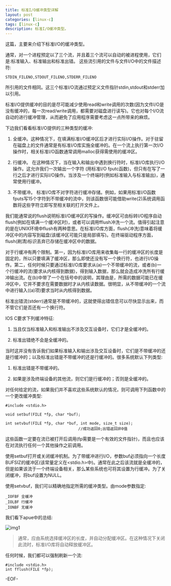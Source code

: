 ```yaml
---
title: 标准I/O缓冲类型详解
layout: post
categories: [linux-c]
tags: [linux-c]
description: 标准I/O缓冲类型。
---  
```


这篇，主要来介绍下标准I/O的缓冲类型。  

通常，对一个进程预定以了三个流，并且着三个流可以自动的被进程使用，它们是:标准输入、标准输出和标准出错。 这些流引用的文件与文件I/O中的文件描述符:  

	STDIN_FILENO,STDOUT_FILENO,STDERR_FILENO  

所引用的文件相同。这三个标准I/O流通过预定义文件指针stdin,stdout和stderr加以引用。

标准I/O提供缓冲的目的是尽可能减少使用read和write调用的次数(因为文件I/O是没有缓冲的，每一次read/write调用，都需要对磁盘进行读写)。它也对每个I/O流自动的进行缓冲管理，从而避免了应用程序需要考虑这一点所带来的麻烦。  

下边我们看看标准I/O提供的三种类型的缓冲:  

1. 全缓冲。这种情况下，在填满标准I/O缓冲区后才进行实际I/O操作。对于驻留在磁盘上的文件通常是有标准I/O库实施全缓冲的。在一个流上执行第一次I/O操作时，相关标准I/O函数通常调用malloc获得需使用的缓冲区。  

2. 行缓冲。 在这种情况下，当在输入和输出中遇到换行符时，标准I/O库执行I/O操作。这允许我们一次输出一个字符
(用标准I/O fputc函数)，但只有在写了一行之后才进行实际I/O操作。当涉及一个终端时(例如标准输入与标准输出)，通常使用行缓冲。  

3. 不带缓冲。  标准I/O库不对字符进行缓冲存储。例如，如果用标准I/O函数fputs写15个字符到不带缓冲的流中，则该函数很可能借助write(2)系统调用函数将这些字符立即写至相关联的打开文件上。  

我们能通常说的flush说明标准I/O缓冲区的写操作。缓冲区可由标转I/O程序自动flush(例如在填满一个缓冲区时)，或者可以调用fflush冲洗一个流。值得引起注意的是在UNIX环境中flush有两种意思。在标准I/O库方面，flush(冲洗)意味着将缓冲区中的内容写到磁盘(该缓冲区可能只是局部填写)。在终端驱动程序方面，flush(刷清)标识丢弃已存储在缓冲区中的数据。  

对于行缓冲有两个限制。第一，因为标准I/O库用来收集每一行的缓冲区的长度是固定的，所以只要填满了缓冲区，那么即使还没有写一个换行符，也进行I/O操作。第二，任何时候只要通过标准I/O库要求从(a)一个不带缓冲的流，或者(b)一个行缓冲的流(要求从内核得到数据)，得到输入数据，那么就会造成冲洗所有行缓冲输出流。在(b)中带了一个在括号中的说明，其理由是，所需的数据可能已在缓冲区中，它并不要求在需要数据时才从内核读数据。很明显，从不带缓冲的一个流中进行输入((a)项)要求当时从内核得到数据。  

标准出错流(stderr)通常是不带缓冲的，这就使得出错信息可以尽快显示出来，而不管它们是否还有一个换行符。  

IOS C要求下列缓冲特征:  

1. 当且仅当标准输入和标准输出不涉及交互设备时，它们才是全缓冲的。  
 
2. 标准出错绝不会是全缓冲的。    

当时这并没有告诉我们如果标准输入和输出涉及交互设备时，它们是不带缓冲的还是行缓冲的；以及标准出错是不带缓冲的还是行缓冲的。很多系统默认下列类型:  

1. 标准出错是不带缓冲的。 
 
2. 如果是涉及终端设备的其他流，则它们是行缓冲的；否则是全缓冲的。  

对任何给定的流，如果我们并不喜欢这些系统默认的情况，则可调用下列函数中的一个更改缓冲类型:  

	#include <stdio.h>
	
	void setbuf(FILE *fp, char *buf);

	int setvbuf(FILE *fp, char *buf, int mode, size_t size);
									//成功返回0;出错返回非0值  

这些函数一定要在流已被打开后调用(fp需要是一个有效的文件指针)，而且也应该在对流执行任何一个其他操作之前调用。  

使用setbuf打开或关闭缓冲机制。为了带缓冲进行I/O，参数buf必须指向一个长度BUFSIZ的缓冲区(该常量定义在<stdio.h>中)。通常在此之后该流就是全缓冲的，但是如果该流于一个终端设备相关，那么某些系统也可将其设置为行缓冲。为了关闭缓冲，将buf设置为NULL。  

使用setvbuf，我们可以精确地指定所需的缓冲类型。由mode参数指定:  

	_IOFBF 全缓冲
	_IOLBF 行缓冲
	_IONBF 无缓冲  

我们看下apue中的总结:

![img1][standard_io_buf]

> 通常，应由系统选择缓冲区的长度，并自动分配缓冲区。在这种情况下关闭此流时，标准I/O库将自动释放缓冲区。  

任何时候，我们都可以强制刷新一个流:  

	#include <stdio.h>
	int fflush(FILE *fp);

[standard_io_buf]: https://raw.github.com/yuxingfirst/blog/gh-pages/_images/linux-c/standard_io_buf.png  

-EOF-
